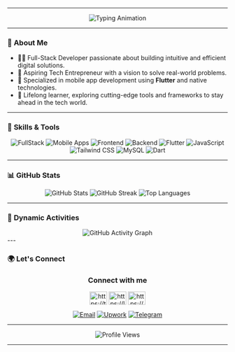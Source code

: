 
---

<div align="center">
  <img src="https://readme-typing-svg.herokuapp.com?font=Fira+Code&weight=500&size=24&pause=1000&color=F77B00&width=500&lines=Hi+there!+I'm+Dawit+Jogora+👋;Full-Stack+Developer+%7C+Tech+Entrepreneur;Specializing+in+Frontend%2C+Backend%2C+%26+Mobile+Apps;" alt="Typing Animation" />
</div>

---

### 🌟 **About Me**
- 👨‍💻 Full-Stack Developer passionate about building intuitive and efficient digital solutions.  
- 🎯 Aspiring Tech Entrepreneur with a vision to solve real-world problems.  
- 📱 Specialized in mobile app development using **Flutter** and native technologies.  
- 🌱 Lifelong learner, exploring cutting-edge tools and frameworks to stay ahead in the tech world.  

---

### 🚀 **Skills & Tools**
<div align="center">
  <img src="https://img.shields.io/badge/FullStack-FF5733?style=for-the-badge&logo=javascript&logoColor=white" alt="FullStack" />
  <img src="https://img.shields.io/badge/Mobile%20Apps-28A745?style=for-the-badge&logo=android&logoColor=white" alt="Mobile Apps" />
  <img src="https://img.shields.io/badge/Frontend-61DAFB?style=for-the-badge&logo=react&logoColor=black" alt="Frontend" />
  <img src="https://img.shields.io/badge/Backend-6C757D?style=for-the-badge&logo=node.js&logoColor=white" alt="Backend" />
  <img src="https://img.shields.io/badge/Flutter-02569B?style=for-the-badge&logo=flutter&logoColor=white" alt="Flutter" />
  <img src="https://img.shields.io/badge/JavaScript-F7DF1E?style=for-the-badge&logo=javascript&logoColor=black" alt="JavaScript" />
  <img src="https://img.shields.io/badge/Tailwind%20CSS-38B2AC?style=for-the-badge&logo=tailwind-css&logoColor=white" alt="Tailwind CSS" />
  <img src="https://img.shields.io/badge/MySQL-4479A1?style=for-the-badge&logo=mysql&logoColor=white" alt="MySQL" />
  <img src="https://img.shields.io/badge/Dart-0175C2?style=for-the-badge&logo=dart&logoColor=white" alt="Dart" />
</div>

---

### 📊 **GitHub Stats**
<div align="center">
  <img src="https://github-readme-stats.vercel.app/api?username=jogoraa&show_icons=true&theme=radical&count_private=true" alt="GitHub Stats" />
  <img src="https://github-readme-streak-stats.herokuapp.com/?user=jogoraa&theme=radical" alt="GitHub Streak" />
  <img src="https://github-readme-stats.vercel.app/api/top-langs/?username=jogoraa&layout=compact&theme=radical" alt="Top Languages" />
</div>

---

### 🎨 **Dynamic Activities**
<div align="center"> <img src="https://github-readme-activity-graph.vercel.app/graph?username=jogoraa&theme=rogue&hide_border=true&area=true" alt="GitHub Activity Graph" /> </div>
---

### 🌍 **Let's Connect**
<div align="center">
  <h3 align="center">Connect with me</h3>
<p align="center">
<a href="https://x.com/davejogora" target="blank"><img align="center" src="https://raw.githubusercontent.com/rahuldkjain/github-profile-readme-generator/master/src/images/icons/Social/twitter.svg" alt="https://twitter.com/tamre_21" height="30" width="40" /></a>
<a href="https://www.linkedin.com/in/dawit-jogora-001610325/" target="blank"><img align="center" src="https://raw.githubusercontent.com/rahuldkjain/github-profile-readme-generator/master/src/images/icons/Social/linked-in-alt.svg" alt="https://linkedin.com/in/dawit-jogora-001610325/" height="30" width="40" /></a>
<a href="https://www.instagram.com/dave.jog/" target="blank"><img align="center" src="https://raw.githubusercontent.com/rahuldkjain/github-profile-readme-generator/master/src/images/icons/Social/instagram.svg" alt="https://www.instagram.com/tamre.21/" height="30" width="40" /></a>
</p>

  <a href="mailto:davidtjogora@gmail.com"><img src="https://img.shields.io/badge/Email-D14836?style=for-the-badge&logo=gmail&logoColor=white" alt="Email" /></a>
  <a href="https://www.upwork.com/freelancers/~0169eb1319a7ab6210"><img src="https://img.shields.io/badge/Upwork-6fda44?style=for-the-badge&logo=upwork&logoColor=white" alt="Upwork" /></a>
  <a href="https://t.me/jogora"><img src="https://img.shields.io/badge/Telegram-0088cc?style=for-the-badge&logo=telegram&logoColor=white" alt="Telegram" /></a>
</div>

---

<div align="center">
  <img src="https://komarev.com/ghpvc/?username=jogoraa&style=for-the-badge" alt="Profile Views" />
</div>

--- 

